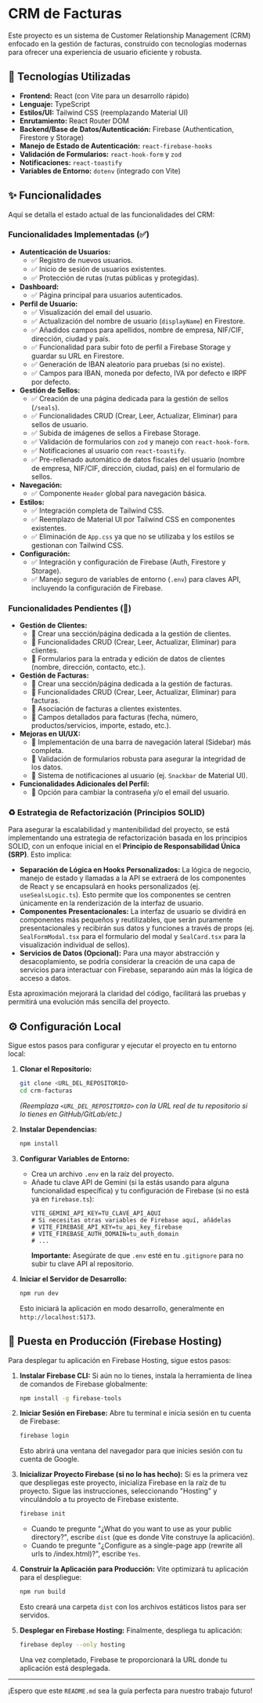 # CRM de Facturas

Este proyecto es un sistema de Customer Relationship Management (CRM) enfocado en la gestión de facturas, construido con tecnologías modernas para ofrecer una experiencia de usuario eficiente y robusta.

## 🚀 Tecnologías Utilizadas

*   **Frontend:** React (con Vite para un desarrollo rápido)
*   **Lenguaje:** TypeScript
*   **Estilos/UI:** Tailwind CSS (reemplazando Material UI)
*   **Enrutamiento:** React Router DOM
*   **Backend/Base de Datos/Autenticación:** Firebase (Authentication, Firestore y Storage)
*   **Manejo de Estado de Autenticación:** `react-firebase-hooks`
*   **Validación de Formularios:** `react-hook-form` y `zod`
*   **Notificaciones:** `react-toastify`
*   **Variables de Entorno:** `dotenv` (integrado con Vite)

## ✨ Funcionalidades

Aquí se detalla el estado actual de las funcionalidades del CRM:

### **Funcionalidades Implementadas (✅)**

*   **Autenticación de Usuarios:**
    *   ✅ Registro de nuevos usuarios.
    *   ✅ Inicio de sesión de usuarios existentes.
    *   ✅ Protección de rutas (rutas públicas y protegidas).
*   **Dashboard:**
    *   ✅ Página principal para usuarios autenticados.
*   **Perfil de Usuario:**
    *   ✅ Visualización del email del usuario.
    *   ✅ Actualización del nombre de usuario (`displayName`) en Firestore.
    *   ✅ Añadidos campos para apellidos, nombre de empresa, NIF/CIF, dirección, ciudad y país.
    *   ✅ Funcionalidad para subir foto de perfil a Firebase Storage y guardar su URL en Firestore.
    *   ✅ Generación de IBAN aleatorio para pruebas (si no existe).
    *   ✅ Campos para IBAN, moneda por defecto, IVA por defecto e IRPF por defecto.
*   **Gestión de Sellos:**
    *   ✅ Creación de una página dedicada para la gestión de sellos (`/seals`).
    *   ✅ Funcionalidades CRUD (Crear, Leer, Actualizar, Eliminar) para sellos de usuario.
    *   ✅ Subida de imágenes de sellos a Firebase Storage.
    *   ✅ Validación de formularios con `zod` y manejo con `react-hook-form`.
    *   ✅ Notificaciones al usuario con `react-toastify`.
    *   ✅ Pre-rellenado automático de datos fiscales del usuario (nombre de empresa, NIF/CIF, dirección, ciudad, país) en el formulario de sellos.
*   **Navegación:**
    *   ✅ Componente `Header` global para navegación básica.
*   **Estilos:**
    *   ✅ Integración completa de Tailwind CSS.
    *   ✅ Reemplazo de Material UI por Tailwind CSS en componentes existentes.
    *   ✅ Eliminación de `App.css` ya que no se utilizaba y los estilos se gestionan con Tailwind CSS.
*   **Configuración:**
    *   ✅ Integración y configuración de Firebase (Auth, Firestore y Storage).
    *   ✅ Manejo seguro de variables de entorno (`.env`) para claves API, incluyendo la configuración de Firebase.

### **Funcionalidades Pendientes (🚧)**

*   **Gestión de Clientes:**
    *   🚧 Crear una sección/página dedicada a la gestión de clientes.
    *   🚧 Funcionalidades CRUD (Crear, Leer, Actualizar, Eliminar) para clientes.
    *   🚧 Formularios para la entrada y edición de datos de clientes (nombre, dirección, contacto, etc.).
*   **Gestión de Facturas:**
    *   🚧 Crear una sección/página dedicada a la gestión de facturas.
    *   🚧 Funcionalidades CRUD (Crear, Leer, Actualizar, Eliminar) para facturas.
    *   🚧 Asociación de facturas a clientes existentes.
    *   🚧 Campos detallados para facturas (fecha, número, productos/servicios, importe, estado, etc.).
*   **Mejoras en UI/UX:**
    *   🚧 Implementación de una barra de navegación lateral (Sidebar) más completa.
    *   🚧 Validación de formularios robusta para asegurar la integridad de los datos.
    *   🚧 Sistema de notificaciones al usuario (ej. `Snackbar` de Material UI).
*   **Funcionalidades Adicionales del Perfil:**
    *   🚧 Opción para cambiar la contraseña y/o el email del usuario.

### ♻️ Estrategia de Refactorización (Principios SOLID)

Para asegurar la escalabilidad y mantenibilidad del proyecto, se está implementando una estrategia de refactorización basada en los principios SOLID, con un enfoque inicial en el **Principio de Responsabilidad Única (SRP)**. Esto implica:

*   **Separación de Lógica en Hooks Personalizados:** La lógica de negocio, manejo de estado y llamadas a la API se extraerá de los componentes de React y se encapsulará en hooks personalizados (ej. `useSealsLogic.ts`). Esto permite que los componentes se centren únicamente en la renderización de la interfaz de usuario.
*   **Componentes Presentacionales:** La interfaz de usuario se dividirá en componentes más pequeños y reutilizables, que serán puramente presentacionales y recibirán sus datos y funciones a través de props (ej. `SealFormModal.tsx` para el formulario del modal y `SealCard.tsx` para la visualización individual de sellos).
*   **Servicios de Datos (Opcional):** Para una mayor abstracción y desacoplamiento, se podría considerar la creación de una capa de servicios para interactuar con Firebase, separando aún más la lógica de acceso a datos.

Esta aproximación mejorará la claridad del código, facilitará las pruebas y permitirá una evolución más sencilla del proyecto.

## ⚙️ Configuración Local

Sigue estos pasos para configurar y ejecutar el proyecto en tu entorno local:

1.  **Clonar el Repositorio:**
    ```bash
    git clone <URL_DEL_REPOSITORIO>
    cd crm-facturas
    ```
    *(Reemplaza `<URL_DEL_REPOSITORIO>` con la URL real de tu repositorio si lo tienes en GitHub/GitLab/etc.)*

2.  **Instalar Dependencias:**
    ```bash
    npm install
    ```

3.  **Configurar Variables de Entorno:**
    *   Crea un archivo `.env` en la raíz del proyecto.
    *   Añade tu clave API de Gemini (si la estás usando para alguna funcionalidad específica) y tu configuración de Firebase (si no está ya en `firebase.ts`):
        ```
        VITE_GEMINI_API_KEY=TU_CLAVE_API_AQUI
        # Si necesitas otras variables de Firebase aquí, añádelas
        # VITE_FIREBASE_API_KEY=tu_api_key_firebase
        # VITE_FIREBASE_AUTH_DOMAIN=tu_auth_domain
        # ...
        ```
        **Importante:** Asegúrate de que `.env` esté en tu `.gitignore` para no subir tu clave API al repositorio.

4.  **Iniciar el Servidor de Desarrollo:**
    ```bash
    npm run dev
    ```
    Esto iniciará la aplicación en modo desarrollo, generalmente en `http://localhost:5173`.

## 🚀 Puesta en Producción (Firebase Hosting)

Para desplegar tu aplicación en Firebase Hosting, sigue estos pasos:

1.  **Instalar Firebase CLI:**
    Si aún no lo tienes, instala la herramienta de línea de comandos de Firebase globalmente:
    ```bash
    npm install -g firebase-tools
    ```

2.  **Iniciar Sesión en Firebase:**
    Abre tu terminal e inicia sesión en tu cuenta de Firebase:
    ```bash
    firebase login
    ```
    Esto abrirá una ventana del navegador para que inicies sesión con tu cuenta de Google.

3.  **Inicializar Proyecto Firebase (si no lo has hecho):**
    Si es la primera vez que despliegas este proyecto, inicializa Firebase en la raíz de tu proyecto. Sigue las instrucciones, seleccionando "Hosting" y vinculándolo a tu proyecto de Firebase existente.
    ```bash
    firebase init
    ```
    *   Cuando te pregunte "¿What do you want to use as your public directory?", escribe `dist` (que es donde Vite construye la aplicación).
    *   Cuando te pregunte "¿Configure as a single-page app (rewrite all urls to /index.html)?", escribe `Yes`.

4.  **Construir la Aplicación para Producción:**
    Vite optimizará tu aplicación para el despliegue:
    ```bash
    npm run build
    ```
    Esto creará una carpeta `dist` con los archivos estáticos listos para ser servidos.

5.  **Desplegar en Firebase Hosting:**
    Finalmente, despliega tu aplicación:
    ```bash
    firebase deploy --only hosting
    ```
    Una vez completado, Firebase te proporcionará la URL donde tu aplicación está desplegada.

---
¡Espero que este `README.md` sea la guía perfecta para nuestro trabajo futuro!